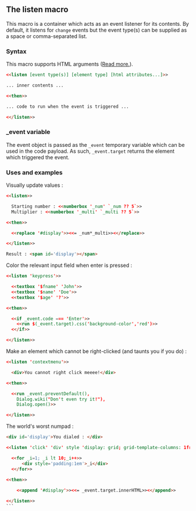 ## The listen macro ##

This macro is a container which acts as an event listener for its contents. By default, it listens for `change` events but the event type(s) can be supplied as a space or comma-separated list.

### Syntax ###

This macro supports HTML arguments ([Read more.](https://github.com/MalifaciousGames/Mali-s-Macros/blob/main/htmlarguments.md)).

```html
<<listen [event type(s)] [element type] [html attributes...]>>

... inner contents ...

<<then>>

... code to run when the event is triggered ...

<</listen>>
```

### _event variable ###

The event object is passed as the `_event` temporary variable which can be used in the code payload. As such, `_event.target` returns the element which triggered the event.

### Uses and examples ###

Visually update values :

```html
<<listen>>

  Starting number : <<numberbox '_num' `_num ?? 5`>>
  Multiplier : <<numberbox '_multi' `_multi ?? 5`>>

<<then>>

  <<replace '#display'>><<= _num*_multi>><</replace>>

<</listen>>

Result : <span id='display'></span>
```

Color the relevant input field when enter is pressed :

```html
<<listen 'keypress'>>

  <<textbox '$fname' 'John'>>
  <<textbox '$name' 'Doe'>>
  <<textbox '$age' '?'>>

<<then>>

  <<if _event.code === 'Enter'>>
    <<run $(_event.target).css('background-color','red')>>
  <</if>>

<</listen>>
```

Make an element which cannot be right-clicked (and taunts you if you do) :

```html
<<listen 'contextmenu'>>

  <div>You cannot right click meeee!</div>

<<then>>

  <<run _event.preventDefault(),
    Dialog.wiki("Don't even try it!"),
    Dialog.open()>>

<</listen>>
```

The world's worst numpad :

````html
<div id='display'>You dialed : </div>

<<listen 'click' 'div' style 'display: grid; grid-template-columns: 1fr 1fr 1fr'>>

  <<for _i=1; _i lt 10;_i++>>
	  <div style='padding:1em'>_i</div>
  <</for>>

<<then>>
	
	<<append '#display'>><<= _event.target.innerHTML>><</append>>

<</listen>>
``` 
